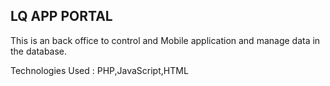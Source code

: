LQ APP PORTAL 
------------

This is an back office to control and Mobile application and manage data in the database.

Technologies Used : PHP,JavaScript,HTML
